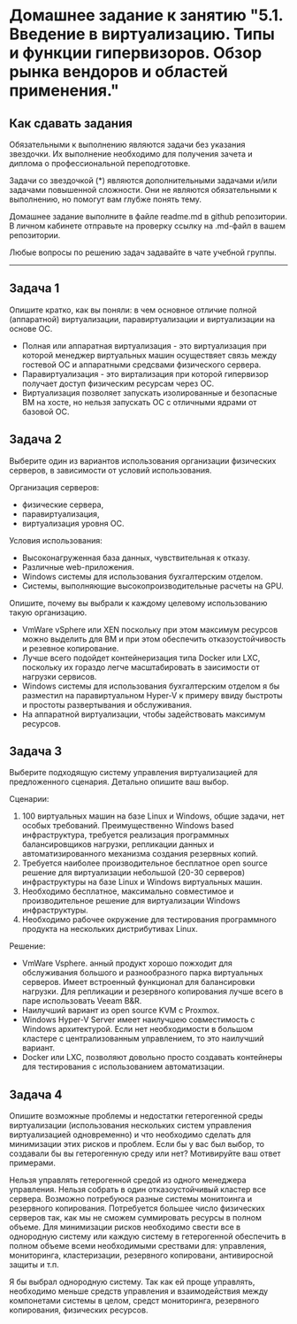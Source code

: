 
# Домашнее задание к занятию "5.1. Введение в виртуализацию. Типы и функции гипервизоров. Обзор рынка вендоров и областей применения."


## Как сдавать задания

Обязательными к выполнению являются задачи без указания звездочки. Их выполнение необходимо для получения зачета и диплома о профессиональной переподготовке.

Задачи со звездочкой (*) являются дополнительными задачами и/или задачами повышенной сложности. Они не являются обязательными к выполнению, но помогут вам глубже понять тему.

Домашнее задание выполните в файле readme.md в github репозитории. В личном кабинете отправьте на проверку ссылку на .md-файл в вашем репозитории.

Любые вопросы по решению задач задавайте в чате учебной группы.

---

## Задача 1

Опишите кратко, как вы поняли: в чем основное отличие полной (аппаратной) виртуализации, паравиртуализации и виртуализации на основе ОС.

- Полная или аппаратная виртуализация - это виртуализация при которой менеджер виртуальных машин осуществяет связь между гостевой ОС и аппаратными средсвами физического сервера.
- Паравиртуализация - это виртализация при которой гипервизор получает доступ физическим ресурсам через ОС.
- Виртуализация  позволяет запускать изолированные и безопасные ВМ на хосте, но нельзя запускать ОС с отличными ядрами от базовой ОС.

## Задача 2

Выберите один из вариантов использования организации физических серверов, в зависимости от условий использования.

Организация серверов:
- физические сервера,
- паравиртуализация,
- виртуализация уровня ОС.

Условия использования:
- Высоконагруженная база данных, чувствительная к отказу.
- Различные web-приложения.
- Windows системы для использования бухгалтерским отделом.
- Системы, выполняющие высокопроизводительные расчеты на GPU.

Опишите, почему вы выбрали к каждому целевому использованию такую организацию.
- VmWare vSphere или XEN поскольку при этом максимум ресурсов можно выделить для ВМ и при этом обеспечить отказоустойчивость и резевное копирование.
- Лучше всего подойдет контейнеризация типа Docker или LXC, поскольку их гораздо легче масштабировать в заисимости от нагрузки сервисов.
- Windows системы для использования бухгалтерским отделом я бы разместил на паравиртуальном Hyper-V к примеру ввиду быстроты и простоты развертывания и обслуживания.
- На аппаратной виртуализации, чтобы задействовать максимум ресурсов. 

## Задача 3

Выберите подходящую систему управления виртуализацией для предложенного сценария. Детально опишите ваш выбор.

Сценарии:

1. 100 виртуальных машин на базе Linux и Windows, общие задачи, нет особых требований. Преимущественно Windows based инфраструктура, требуется реализация программных балансировщиков нагрузки, репликации данных и автоматизированного механизма создания резервных копий.
2. Требуется наиболее производительное бесплатное open source решение для виртуализации небольшой (20-30 серверов) инфраструктуры на базе Linux и Windows виртуальных машин.
3. Необходимо бесплатное, максимально совместимое и производительное решение для виртуализации Windows инфраструктуры.
4. Необходимо рабочее окружение для тестирования программного продукта на нескольких дистрибутивах Linux.

Решение:
- VmWare Vsphere. анный продукт хорошо пожходит для обслуживания большого и разнообразного парка виртуальных серверов. Имеет встроенный функционал для балансировки нагрузки. Для репликации и резервного копирования лучше всего в паре использовать Veeam B&R.
- Наилучший вариант из open source KVM с Proxmox.
- Windows Hyper-V Server имеет наилучшею совместимость с Windows архитектурой. Если нет необходимости в большом кластере с централизованным управлением, то это наилучший вариант.
- Docker или LXC, позволяют довольно просто создавать контейнеры для тестирования с использованием автоматизации.

## Задача 4

Опишите возможные проблемы и недостатки гетерогенной среды виртуализации (использования нескольких систем управления виртуализацией одновременно) и что необходимо сделать для минимизации этих рисков и проблем. Если бы у вас был выбор, то создавали бы вы гетерогенную среду или нет? Мотивируйте ваш ответ примерами.

Нельзя управлять гетерогенной средой из одного менеджера управления. Нельзя собрать в один отказоустойчивый кластер все сервера. Возможно потребуюся разные системы монитоинга и резервного копирования. Потребуется большее число физических серверов так, как мы не сможем суммировать ресурсы в полном объеме. Для минимизации рисков необходимо свести все в однородную систему или каждую систему в гетерогенной обеспечить в полном объеме всеми необходимыми срествами для: управления, мониторинга, кластеризации, резервного копировани, антивиросной защиты и т.п.

Я бы выбрал однородную систему. Так как ей проще управлять, необходимо меньше средств управления и взаимодействия между компонетами системы в целом, средст мониторинга, резервного копирования, физических ресурсов.